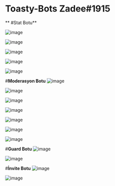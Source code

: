 # Toasty-Bots Zadee#1915

** #Stat Botu**


![image](https://user-images.githubusercontent.com/77938499/121361655-2c1a2b80-c93e-11eb-8536-dac1b8979317.png)

![image](https://user-images.githubusercontent.com/77938499/121361700-376d5700-c93e-11eb-97b4-8e2020c81e41.png)

![image](https://user-images.githubusercontent.com/77938499/121361741-3dfbce80-c93e-11eb-912d-3849c83851c4.png)

![image](https://user-images.githubusercontent.com/77938499/121361507-0725b880-c93e-11eb-97ac-237e932f75dd.png)

![image](https://user-images.githubusercontent.com/77938499/121361541-0e4cc680-c93e-11eb-9b96-bdd065287221.png)

#**Moderasyon Botu**
![image](https://user-images.githubusercontent.com/77938499/121362767-06415680-c93f-11eb-9991-f9b86a72b3cc.png)

![image](https://user-images.githubusercontent.com/77938499/121363814-f118f780-c93f-11eb-9a92-3bb96c94d0e9.png)

![image](https://user-images.githubusercontent.com/77938499/121363840-f5ddab80-c93f-11eb-8031-227230ddd39d.png)

![image](https://user-images.githubusercontent.com/77938499/121364026-17d72e00-c940-11eb-807b-121de281333e.png)

![image](https://user-images.githubusercontent.com/77938499/121389547-3267d200-c955-11eb-9364-e990f6918b4a.png)


![image](https://user-images.githubusercontent.com/77938499/121362282-aa76cd80-c93e-11eb-9288-9ae9714b115c.png)

![image](https://user-images.githubusercontent.com/77938499/121362334-b4003580-c93e-11eb-97a0-d551aa730d98.png)


#**Guard Botu**
![image](https://user-images.githubusercontent.com/77938499/121354397-8368cd80-c937-11eb-987a-a601b260d023.png)

![image](https://user-images.githubusercontent.com/77938499/121354429-8b287200-c937-11eb-88df-521b8d744326.png)

#**İnvite Botu**
![image](https://user-images.githubusercontent.com/77938499/121364573-93d17600-c940-11eb-816b-86c7feba5f21.png)


![image](https://user-images.githubusercontent.com/77938499/121364494-80bea600-c940-11eb-92db-3dd88a69affa.png)
